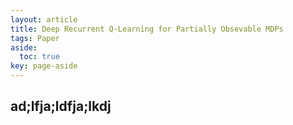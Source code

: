 ```yaml
---
layout: article
title: Deep Recurrent Q-Learning for Partially Obsevable MDPs
tags: Paper
aside:
  toc: true
key: page-aside
---
```


## ad;lfja;ldfja;lkdj
